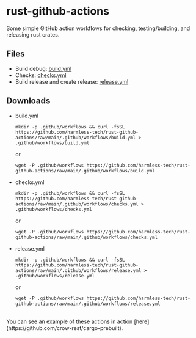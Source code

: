 # rust-github-actions

Some simple GitHub action workflows for checking, testing/building, and releasing rust crates.

## Files

- Build debug: [build.yml](.github/workflows/build.yml)
- Checks: [checks.yml](.github/workflows/checks.yml)
- Build release and create release: [release.yml](.github/workflows/release.yml)

## Downloads

- build.yml
  ```shell
  mkdir -p .github/workflows && curl -fsSL https://github.com/harmless-tech/rust-github-actions/raw/main/.github/workflows/build.yml > .github/workflows/build.yml
  ```
  or
  ```shell
  wget -P .github/workflows https://github.com/harmless-tech/rust-github-actions/raw/main/.github/workflows/build.yml
  ```

- checks.yml
  ```shell
  mkdir -p .github/workflows && curl -fsSL https://github.com/harmless-tech/rust-github-actions/raw/main/.github/workflows/checks.yml > .github/workflows/checks.yml
  ```
  or
  ```shell
  wget -P .github/workflows https://github.com/harmless-tech/rust-github-actions/raw/main/.github/workflows/checks.yml
  ```

- release.yml
  ```shell
  mkdir -p .github/workflows && curl -fsSL https://github.com/harmless-tech/rust-github-actions/raw/main/.github/workflows/release.yml > .github/workflows/release.yml
  ```
  or
  ```shell
  wget -P .github/workflows https://github.com/harmless-tech/rust-github-actions/raw/main/.github/workflows/release.yml
  ```
  
<br>
You can see an example of these actions in action [here](https://github.com/crow-rest/cargo-prebuilt).
